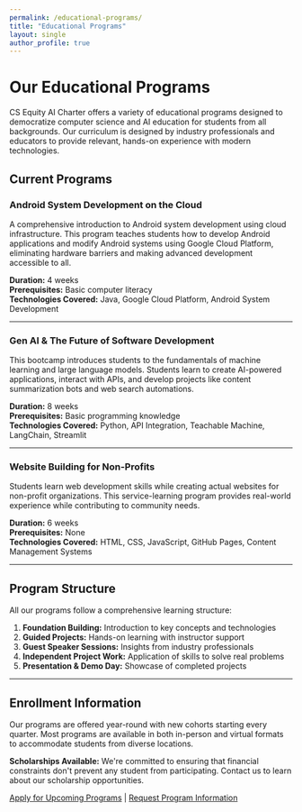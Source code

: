 ```yaml
---
permalink: /educational-programs/
title: "Educational Programs"
layout: single
author_profile: true
---
```


# Our Educational Programs

CS Equity AI Charter offers a variety of educational programs designed to democratize computer science and AI education for students from all backgrounds. Our curriculum is designed by industry professionals and educators to provide relevant, hands-on experience with modern technologies.

## Current Programs

### Android System Development on the Cloud
A comprehensive introduction to Android system development using cloud infrastructure. This program teaches students how to develop Android applications and modify Android systems using Google Cloud Platform, eliminating hardware barriers and making advanced development accessible to all.

**Duration:** 4 weeks  
**Prerequisites:** Basic computer literacy  
**Technologies Covered:** Java, Google Cloud Platform, Android System Development

---

### Gen AI & The Future of Software Development
This bootcamp introduces students to the fundamentals of machine learning and large language models. Students learn to create AI-powered applications, interact with APIs, and develop projects like content summarization bots and web search automations.

**Duration:** 8 weeks  
**Prerequisites:** Basic programming knowledge  
**Technologies Covered:** Python, API Integration, Teachable Machine, LangChain, Streamlit

---

### Website Building for Non-Profits
Students learn web development skills while creating actual websites for non-profit organizations. This service-learning program provides real-world experience while contributing to community needs.

**Duration:** 6 weeks  
**Prerequisites:** None  
**Technologies Covered:** HTML, CSS, JavaScript, GitHub Pages, Content Management Systems

---

## Program Structure

All our programs follow a comprehensive learning structure:

1. **Foundation Building:** Introduction to key concepts and technologies
2. **Guided Projects:** Hands-on learning with instructor support
3. **Guest Speaker Sessions:** Insights from industry professionals
4. **Independent Project Work:** Application of skills to solve real problems
5. **Presentation & Demo Day:** Showcase of completed projects

---

## Enrollment Information

Our programs are offered year-round with new cohorts starting every quarter. Most programs are available in both in-person and virtual formats to accommodate students from diverse locations.

**Scholarships Available:** We're committed to ensuring that financial constraints don't prevent any student from participating. Contact us to learn about our scholarship opportunities.

[Apply for Upcoming Programs](#) | [Request Program Information](#)
